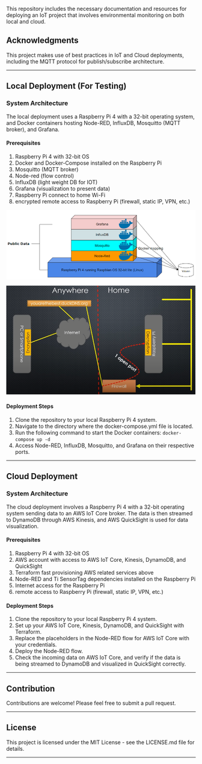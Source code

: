 This repository includes the necessary documentation and resources for deploying an IoT project that involves environmental monitoring on both local and cloud.

## Acknowledgments

This project makes use of best practices in IoT and Cloud deployments, including the MQTT protocol for publish/subscribe architecture.

---

## Local Deployment (For Testing)

### System Architecture

The local deployment uses a Raspberry Pi 4 with a 32-bit operating system, and Docker containers hosting Node-RED, InfluxDB, Mosquitto (MQTT broker), and Grafana.

#### Prerequisites

1. Raspberry Pi 4 with 32-bit OS
2. Docker and Docker-Compose installed on the Raspberry Pi
3. Mosquitto (MQTT broker)
4. Node-red (flow control)
5. InfluxDB (light weight DB for IOT)
6. Grafana (visualization to present data)
7. Raspberry Pi connect to home Wi-Fi
8. encrypted remote access to Raspberry Pi (firewall, static IP, VPN, etc.)

![](pictures/Pasted%20image%2020230604234800.png)

![](pictures/Pasted%20image%2020230604234813.png)

#### Deployment Steps

1. Clone the repository to your local Raspberry Pi 4 system.
2. Navigate to the directory where the docker-compose.yml file is located.
3. Run the following command to start the Docker containers: `docker-compose up -d`
4. Access Node-RED, InfluxDB, Mosquitto, and Grafana on their respective ports.

---

## Cloud Deployment

### System Architecture

The cloud deployment involves a Raspberry Pi 4 with a 32-bit operating system sending data to an AWS IoT Core broker. The data is then streamed to DynamoDB through AWS Kinesis, and AWS QuickSight is used for data visualization.

#### Prerequisites

1. Raspberry Pi 4 with 32-bit OS
2. AWS account with access to AWS IoT Core, Kinesis, DynamoDB, and QuickSight
3. Terraform fast provisioning AWS related services above
4. Node-RED and Ti SensorTag dependencies installed on the Raspberry Pi 
5. Internet access for the Raspberry Pi
6. remote access to Raspberry Pi (firewall, static IP, VPN, etc.)

#### Deployment Steps

1. Clone the repository to your local Raspberry Pi 4 system.
2. Set up your AWS IoT Core, Kinesis, DynamoDB, and QuickSight with Terraform.
3. Replace the placeholders in the Node-RED flow for AWS IoT Core with your credentials.
4. Deploy the Node-RED flow.
5. Check the incoming data on AWS IoT Core, and verify if the data is being streamed to DynamoDB and visualized in QuickSight correctly.

---

## Contribution

Contributions are welcome! Please feel free to submit a pull request.

---
## License

This project is licensed under the MIT License - see the LICENSE.md file for details.

---
